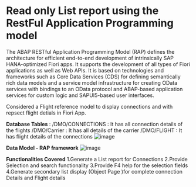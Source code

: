 # Read only List report using the RestFul Application Programming model
The ABAP RESTful Application Programming Model (RAP) defines the architecture for efficient end-to-end development of intrinsically SAP HANA-optimized Fiori apps. It supports the development of all types of Fiori applications as well as Web APIs. It is based on technologies and frameworks such as Core Data Services (CDS) for defining semantically rich data models and a service model infrastructure for creating OData services with bindings to an OData protocol and ABAP-based application services for custom logic and SAPUI5-based user interfaces.

Considered a Flight reference model to display connections and with repsect flight detials in Fiori App.

**Database Tables** :
/DMO/CONNECTIONS : It has all connection details of the flights
/DMO/Carrier : It has all details of the carrier
/DMO/FLIGHT : It has flight details of the connections
![image](https://github.com/user-attachments/assets/be6a10a5-8371-48b2-822c-0ad49e616959)

**Data Model - RAP framework**
![image](https://github.com/user-attachments/assets/10ee19b4-79e6-4fc4-8a9e-4b412d935d34)

**Functionalities Covered**
1.Generate a List report for Connections
2.Provide Selection and search functionality
3.Provide F4 help for the selection fields
4.Generate secondary list display (Object Page )for complete connection Details and Flight details
